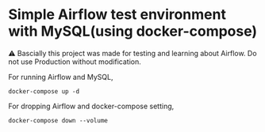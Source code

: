# Simple Airflow test environment with MySQL(using docker-compose)

⚠️ Bascially this project was made for testing and learning about Airflow. Do not use Production without modification.

For running Airflow and MySQL,

```
docker-compose up -d
```

For dropping Airflow and docker-compose setting,

```
docker-compose down --volume
```
